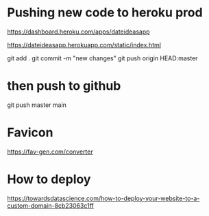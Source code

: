 # Pushing new code to heroku prod 

https://dashboard.heroku.com/apps/dateideasapp

https://dateideasapp.herokuapp.com/static/index.html

git add .
git commit -m "new changes"
git push origin HEAD:master

# then push to github 

git push master main 

# Favicon

https://fav-gen.com/converter

# How to deploy

https://towardsdatascience.com/how-to-deploy-your-website-to-a-custom-domain-8cb23063c1ff